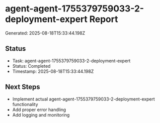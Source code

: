 # agent-agent-1755379759033-2-deployment-expert Report

Generated: 2025-08-18T15:33:44.198Z

## Status
- Task: agent-agent-1755379759033-2-deployment-expert
- Status: Completed
- Timestamp: 2025-08-18T15:33:44.198Z

## Next Steps
- Implement actual agent-agent-1755379759033-2-deployment-expert functionality
- Add proper error handling
- Add logging and monitoring
